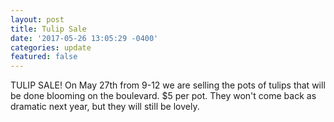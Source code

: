 ```yaml
---
layout: post
title: Tulip Sale
date: '2017-05-26 13:05:29 -0400'
categories: update
featured: false
---
```


TULIP SALE! On May 27th from 9-12 we are selling the pots of tulips that will be done blooming on the boulevard. $5 per pot. They won't come back as dramatic next year, but they will still be lovely.
